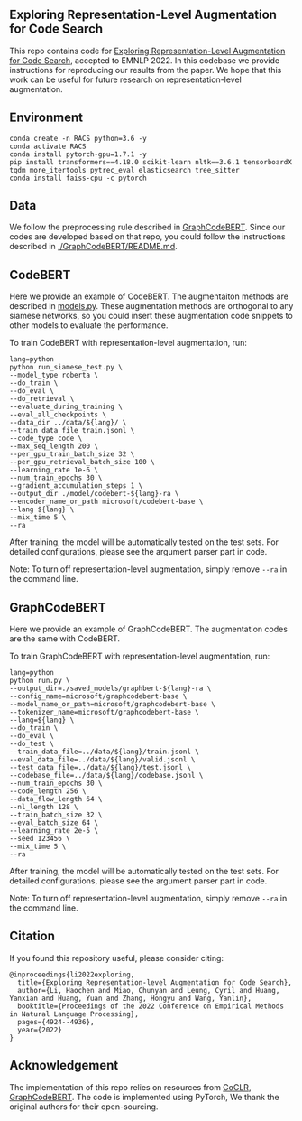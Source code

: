 ## Exploring Representation-Level Augmentation for Code Search

This repo contains code for [Exploring Representation-Level Augmentation for Code Search](https://arxiv.org/abs/2210.12285), accepted to EMNLP 2022. 
In this codebase we provide instructions for
reproducing our results from the paper. 
We hope that this work can be useful for future 
research on representation-level augmentation.

## Environment

```
conda create -n RACS python=3.6 -y
conda activate RACS
conda install pytorch-gpu=1.7.1 -y
pip install transformers==4.18.0 scikit-learn nltk==3.6.1 tensorboardX tqdm more_itertools pytrec_eval elasticsearch tree_sitter
conda install faiss-cpu -c pytorch
```

## Data
 
We follow the preprocessing rule described in [GraphCodeBERT](https://github.com/microsoft/CodeBERT/tree/master/GraphCodeBERT/codesearch).
Since our codes are developed based on that repo, you could follow the instructions described in 
[./GraphCodeBERT/README.md](#./GraphCodeBERT/README.md).


## CodeBERT

Here we provide an example of CodeBERT. The augmentaiton methods are described in 
[models.py](#./CodeBERT/models.py). These augmentation methods are orthogonal to any siamese
networks, so you could insert these augmentation code snippets to other models to evaluate the performance.

To train CodeBERT with representation-level augmentation, run:

```angular2html
lang=python
python run_siamese_test.py \
--model_type roberta \
--do_train \
--do_eval \
--do_retrieval \
--evaluate_during_training \
--eval_all_checkpoints \
--data_dir ../data/${lang}/ \
--train_data_file train.jsonl \
--code_type code \
--max_seq_length 200 \
--per_gpu_train_batch_size 32 \
--per_gpu_retrieval_batch_size 100 \
--learning_rate 1e-6 \
--num_train_epochs 30 \
--gradient_accumulation_steps 1 \
--output_dir ./model/codebert-${lang}-ra \
--encoder_name_or_path microsoft/codebert-base \
--lang ${lang} \
--mix_time 5 \ 
--ra
```

After training, the model will be automatically tested on the test sets.
For detailed configurations, please see the argument parser part in code.

Note: To turn off representation-level augmentation, simply remove ``--ra`` in the command line.

## GraphCodeBERT

Here we provide an example of GraphCodeBERT.
The augmentation codes are the same with CodeBERT.

To train GraphCodeBERT with representation-level augmentation, run:

```angular2html
lang=python
python run.py \
--output_dir=./saved_models/graphbert-${lang}-ra \
--config_name=microsoft/graphcodebert-base \
--model_name_or_path=microsoft/graphcodebert-base \
--tokenizer_name=microsoft/graphcodebert-base \
--lang=${lang} \
--do_train \
--do_eval \
--do_test \
--train_data_file=../data/${lang}/train.jsonl \
--eval_data_file=../data/${lang}/valid.jsonl \
--test_data_file=../data/${lang}/test.jsonl \
--codebase_file=../data/${lang}/codebase.jsonl \
--num_train_epochs 30 \
--code_length 256 \
--data_flow_length 64 \
--nl_length 128 \
--train_batch_size 32 \
--eval_batch_size 64 \
--learning_rate 2e-5 \
--seed 123456 \
--mix_time 5 \
--ra
```

After training, the model will be automatically tested on the test sets.
For detailed configurations, please see the argument parser part in code.

Note: To turn off representation-level augmentation, simply remove ``--ra`` in the command line.


## Citation
If you found this repository useful, please consider citing:
```
@inproceedings{li2022exploring,
  title={Exploring Representation-level Augmentation for Code Search},
  author={Li, Haochen and Miao, Chunyan and Leung, Cyril and Huang, Yanxian and Huang, Yuan and Zhang, Hongyu and Wang, Yanlin},
  booktitle={Proceedings of the 2022 Conference on Empirical Methods in Natural Language Processing},
  pages={4924--4936},
  year={2022}
}
```

## Acknowledgement

The implementation of this repo relies on resources from [CoCLR](https://github.com/Jun-jie-Huang/CoCLR), [GraphCodeBERT](https://github.com/microsoft/CodeBERT).
 The code is implemented using PyTorch, We thank the original authors for their open-sourcing.